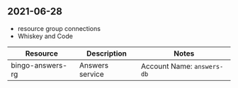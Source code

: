 ## 2021-06-28

- resource group connections
- Whiskey and Code

| Resource         | Description     | Notes                      |
|------------------|-----------------|----------------------------|
| bingo-answers-rg | Answers service | Account Name: `answers-db` |